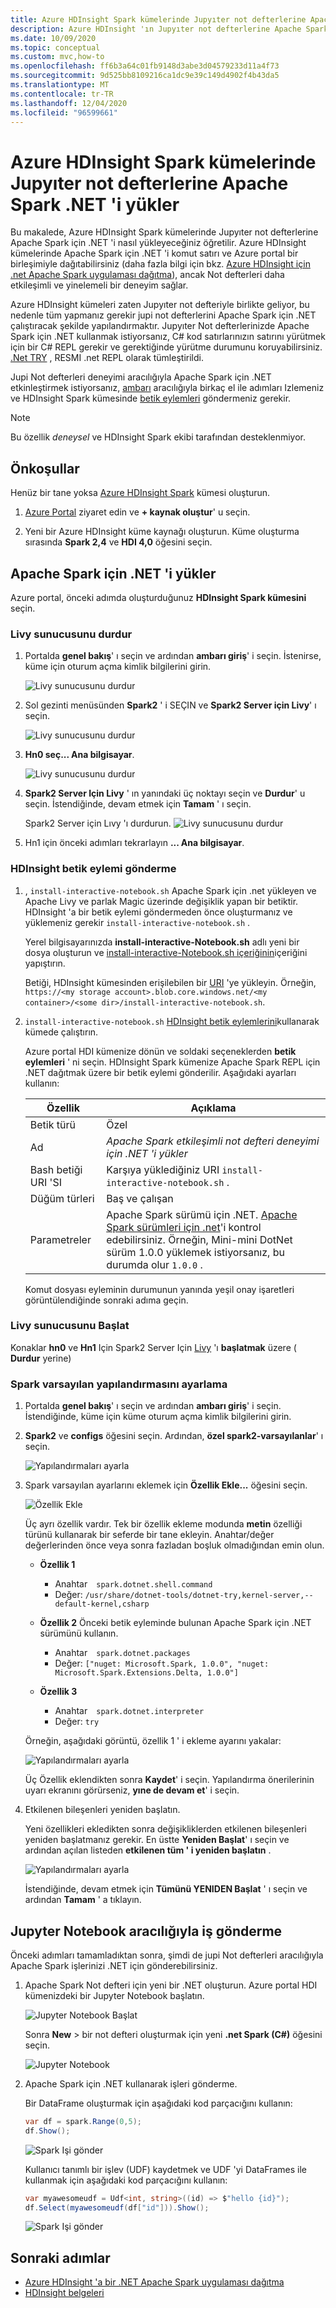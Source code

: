 ```yaml
---
title: Azure HDInsight Spark kümelerinde Jupyıter not defterlerine Apache Spark .NET 'i yükler
description: Azure HDInsight 'ın Jupyıter not defterlerine Apache Spark için .NET yüklemeyi öğrenin.
ms.date: 10/09/2020
ms.topic: conceptual
ms.custom: mvc,how-to
ms.openlocfilehash: ff6b3a64c01fb9148d3abe3d04579233d11a4f73
ms.sourcegitcommit: 9d525bb8109216ca1dc9e39c149d4902f4b43da5
ms.translationtype: MT
ms.contentlocale: tr-TR
ms.lasthandoff: 12/04/2020
ms.locfileid: "96599661"
---
```

# <a name="install-net-for-apache-spark-on-jupyter-notebooks-on-azure-hdinsight-spark-clusters"></a>Azure HDInsight Spark kümelerinde Jupyıter not defterlerine Apache Spark .NET 'i yükler

Bu makalede, Azure HDInsight Spark kümelerinde Jupyıter not defterlerine Apache Spark için .NET 'i nasıl yükleyeceğiniz öğretilir. Azure HDInsight kümelerinde Apache Spark için .NET 'i komut satırı ve Azure portal bir birleşimiyle dağıtabilirsiniz (daha fazla bilgi için bkz. [Azure HDInsight için .net Apache Spark uygulaması dağıtma](../tutorials/hdinsight-deployment.md)), ancak Not defterleri daha etkileşimli ve yinelemeli bir deneyim sağlar.

Azure HDInsight kümeleri zaten Jupyıter not defteriyle birlikte geliyor, bu nedenle tüm yapmanız gerekir jupi not defterlerini Apache Spark için .NET çalıştıracak şekilde yapılandırmaktır. Jupyıter Not defterlerinizde Apache Spark için .NET kullanmak istiyorsanız, C# kod satırlarınızın satırını yürütmek için bir C# REPL gerekir ve gerektiğinde yürütme durumunu koruyabilirsiniz. [.Net TRY](https://github.com/dotnet/try) , RESMI .net REPL olarak tümleştirildi.

Jupi Not defterleri deneyimi aracılığıyla Apache Spark için .NET etkinleştirmek istiyorsanız, [ambarı](/azure/hdinsight/hdinsight-hadoop-manage-ambari) aracılığıyla birkaç el ile adımları Izlemeniz ve HDInsight Spark kümesinde [betik eylemleri](/azure/hdinsight/hdinsight-hadoop-customize-cluster-linux) göndermeniz gerekir.

> [!NOTE]
> Bu özellik *deneysel* ve HDInsight Spark ekibi tarafından desteklenmiyor.

## <a name="prerequisites"></a>Önkoşullar

Henüz bir tane yoksa [Azure HDInsight Spark](/azure/hdinsight/spark/apache-spark-jupyter-spark-sql-use-portal#create-an-apache-spark-cluster-in-hdinsight) kümesi oluşturun.

1. [Azure Portal](https://portal.azure.com) ziyaret edin ve **+ kaynak oluştur**' u seçin.

1. Yeni bir Azure HDInsight küme kaynağı oluşturun. Küme oluşturma sırasında **Spark 2,4** ve **HDI 4,0** öğesini seçin.

## <a name="install-net-for-apache-spark"></a>Apache Spark için .NET 'i yükler

Azure portal, önceki adımda oluşturduğunuz **HDInsight Spark kümesini** seçin.

### <a name="stop-the-livy-server"></a>Livy sunucusunu durdur

1. Portalda **genel bakış**' ı seçin ve ardından **ambarı giriş**' i seçin. İstenirse, küme için oturum açma kimlik bilgilerini girin.

   ![Livy sunucusunu durdur](./media/hdinsight-notebook-installation/select-ambari.png)

2. Sol gezinti menüsünden **Spark2** ' i SEÇIN ve **Spark2 Server için Livy**' ı seçin.

   ![Livy sunucusunu durdur](./media/hdinsight-notebook-installation/select-livyserver.png)

3. **Hn0 seç... Ana bilgisayar**.

   ![Livy sunucusunu durdur](./media/hdinsight-notebook-installation/select-host.png)

4. **Spark2 Server Için Livy** ' ın yanındaki üç noktayı seçin ve **Durdur**' u seçin. İstendiğinde, devam etmek için **Tamam** ' ı seçin.

   Spark2 Server için Lıvy 'ı durdurun.
   ![Livy sunucusunu durdur](./media/hdinsight-notebook-installation/stop-server.png)

5. Hn1 için önceki adımları tekrarlayın **... Ana bilgisayar**.

### <a name="submit-an-hdinsight-script-action"></a>HDInsight betik eylemi gönderme

1. , `install-interactive-notebook.sh` Apache Spark için .net yükleyen ve Apache Livy ve parlak Magic üzerinde değişiklik yapan bir betiktir. HDInsight 'a bir betik eylemi göndermeden önce oluşturmanız ve yüklemeniz gerekir `install-interactive-notebook.sh` .

   Yerel bilgisayarınızda **install-interactive-Notebook.sh** adlı yeni bir dosya oluşturun ve [install-interactive-Notebook.sh içeriğinin](https://raw.githubusercontent.com/dotnet/spark/master/deployment/HDI-Spark/Notebooks/install-interactive-notebook.sh)içeriğini yapıştırın.

   Betiği, HDInsight kümesinden erişilebilen bir [URI](/azure/hdinsight/hdinsight-hadoop-customize-cluster-linux#understand-script-actions) 'ye yükleyin. Örneğin, `https://<my storage account>.blob.core.windows.net/<my container>/<some dir>/install-interactive-notebook.sh`.

2. `install-interactive-notebook.sh` [HDInsight betik eylemlerini](/azure/hdinsight/hdinsight-hadoop-customize-cluster-linux)kullanarak kümede çalıştırın.

   Azure portal HDI kümenize dönün ve soldaki seçeneklerden **betik eylemleri** ' ni seçin. HDInsight Spark kümenize Apache Spark REPL için .NET dağıtmak üzere bir betik eylemi gönderilir. Aşağıdaki ayarları kullanın:

   |Özellik  |Açıklama  |
   |---------|---------|
   | Betik türü | Özel |
   | Ad | *Apache Spark etkileşimli not defteri deneyimi için .NET 'i yükler* |
   | Bash betiği URI 'SI | Karşıya yüklediğiniz URI `install-interactive-notebook.sh` . |
   | Düğüm türleri| Baş ve çalışan |
   | Parametreler | Apache Spark sürümü için .NET. [Apache Spark sürümleri için .net](https://github.com/dotnet/spark/releases)'i kontrol edebilirsiniz. Örneğin, Mini-mini DotNet sürüm 1.0.0 yüklemek istiyorsanız, bu durumda olur `1.0.0` .

   Komut dosyası eyleminin durumunun yanında yeşil onay işaretleri görüntülendiğinde sonraki adıma geçin.

### <a name="start-the-livy-server"></a>Livy sunucusunu Başlat

Konaklar **hn0** ve **Hn1** Için Spark2 Server Için [Livy](#stop-the-livy-server) 'ı **başlatmak** üzere ( **Durdur** yerine)

### <a name="set-up-spark-default-configurations"></a>Spark varsayılan yapılandırmasını ayarlama

1. Portalda **genel bakış**' ı seçin ve ardından **ambarı giriş**' i seçin. İstendiğinde, küme için küme oturum açma kimlik bilgilerini girin.

2. **Spark2** ve **configs** öğesini seçin. Ardından, **özel spark2-varsayılanlar**' ı seçin.

   ![Yapılandırmaları ayarla](./media/hdinsight-notebook-installation/spark-configs.png)

3. Spark varsayılan ayarlarını eklemek için **Özellik Ekle...** öğesini seçin.

   ![Özellik Ekle](./media/hdinsight-notebook-installation/add-property.png)

   Üç ayrı özellik vardır. Tek bir özellik ekleme modunda **metin** özelliği türünü kullanarak bir seferde bir tane ekleyin. Anahtar/değer değerlerinden önce veya sonra fazladan boşluk olmadığından emin olun.

   * **Özellik 1**
       * Anahtar&ensp;&ensp;`spark.dotnet.shell.command`
       * Değer: `/usr/share/dotnet-tools/dotnet-try,kernel-server,--default-kernel,csharp`

   * **Özellik 2** Önceki betik eyleminde bulunan Apache Spark için .NET sürümünü kullanın.
       * Anahtar&ensp;&ensp;`spark.dotnet.packages`
       * Değer: `["nuget: Microsoft.Spark, 1.0.0", "nuget: Microsoft.Spark.Extensions.Delta, 1.0.0"]`

   * **Özellik 3**
       * Anahtar&ensp;&ensp;`spark.dotnet.interpreter`
       * Değer: `try`

   Örneğin, aşağıdaki görüntü, özellik 1 ' i ekleme ayarını yakalar:

   ![Yapılandırmaları ayarla](./media/hdinsight-notebook-installation/add-sparkconfig.png)

   Üç Özellik eklendikten sonra **Kaydet**' i seçin. Yapılandırma önerilerinin uyarı ekranını görürseniz, **yıne de devam et**' i seçin.

4. Etkilenen bileşenleri yeniden başlatın.

   Yeni özellikleri ekledikten sonra değişikliklerden etkilenen bileşenleri yeniden başlatmanız gerekir. En üstte **Yeniden Başlat**' ı seçin ve ardından açılan listeden **etkilenen tüm ' i yeniden başlatın** .

   ![Yapılandırmaları ayarla](./media/hdinsight-notebook-installation/restart-affected.png)

   İstendiğinde, devam etmek için **Tümünü YENIDEN Başlat** ' ı seçin ve ardından **Tamam** ' a tıklayın.

## <a name="submit-jobs-through-a-jupyter-notebook"></a>Jupyter Notebook aracılığıyla iş gönderme

Önceki adımları tamamladıktan sonra, şimdi de jupi Not defterleri aracılığıyla Apache Spark işlerinizi .NET için gönderebilirsiniz.

1. Apache Spark Not defteri için yeni bir .NET oluşturun. Azure portal HDI kümenizdeki bir Jupyter Notebook başlatın.

   ![Jupyter Notebook Başlat](./media/hdinsight-notebook-installation/launch-notebook.png)

   Sonra **New**  >  bir not defteri oluşturmak için yeni **.net Spark (C#)** öğesini seçin.

   ![Jupyter Notebook](./media/hdinsight-notebook-installation/create-sparkdotnet-notebook.png)

2. Apache Spark için .NET kullanarak işleri gönderme.

   Bir DataFrame oluşturmak için aşağıdaki kod parçacığını kullanın:

   ```csharp
   var df = spark.Range(0,5);
   df.Show();
   ```

   ![Spark Işi gönder](./media/hdinsight-notebook-installation/create-df.png)

   Kullanıcı tanımlı bir işlev (UDF) kaydetmek ve UDF 'yi DataFrames ile kullanmak için aşağıdaki kod parçacığını kullanın:

   ```csharp
   var myawesomeudf = Udf<int, string>((id) => $"hello {id}");
   df.Select(myawesomeudf(df["id"])).Show();
   ```

   ![Spark Işi gönder](./media/hdinsight-notebook-installation/run-udf.png)

## <a name="next-steps"></a>Sonraki adımlar

* [Azure HDInsight 'a bir .NET Apache Spark uygulaması dağıtma](../tutorials/hdinsight-deployment.md)
* [HDInsight belgeleri](/azure/hdinsight/)
